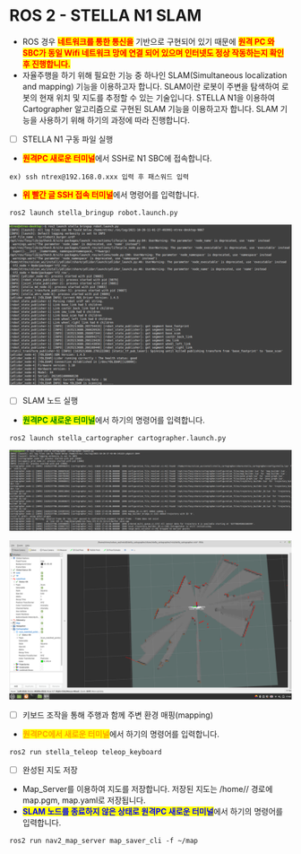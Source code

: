 # ROS 2 - STELLA N1 SLAM

* ROS 경우 <mark style="color:red;">**네트워크를 통한 통신을**</mark> 기반으로 구현되어 있기 때문에 <mark style="color:red;">**원격 PC 와 SBC가 동일 Wifi 네트워크 망에 연결 되어 있으며 인터넷도 정상 작동하는지 확인 후 진행합니다.**</mark>    &#x20;
* 자율주행을 하기 위해 필요한 기능 중 하나인 SLAM(Simultaneous localization and mapping) 기능을 이용하고자 합니다. SLAM이란 로봇이 주변을 탐색하여 로봇의 현재 위치 및 지도를 추정할 수 있는 기술입니다. STELLA N1을 이용하여 Cartographer 알고리즘으로 구현된 SLAM 기능을 이용하고자 합니다. SLAM 기능을 사용하기 위해 하기의 과정에 따라 진행합니다.



* [ ] STELLA N1 구동 파일 실행&#x20;

<!---->

* <mark style="color:red;">**원격PC 새로운 터미널**</mark>에서 SSH로 N1 SBC에 접속합니다.

```
ex) ssh ntrex@192.168.0.xxx 입력 후 패스워드 입력
```

* <mark style="color:red;">**위 빨간 글 SSH 접속 터미널**</mark>에서 명령어를 입력합니다. &#x20;

```
ros2 launch stella_bringup robot.launch.py
```

![](../../.gitbook/assets/064.png)

* [ ] SLAM 노드 실행

<!---->

* <mark style="color:green;">**원격PC 새로운 터미널**</mark>에서 하기의 명령어를 입력합니다.

```
ros2 launch stella_cartographer cartographer.launch.py
```

![](../../.gitbook/assets/066.png)

![](../../.gitbook/assets/067.png)

* [ ] 키보드 조작을 통해 주행과 함께 주변 환경 매핑(mapping)

<!---->

* <mark style="color:orange;">**원격PC에서 새로운 터미널**</mark>에서 하기의 명령어를 입력합니다.

```
ros2 run stella_teleop teleop_keyboard
```

* [ ] 완성된 지도 저장&#x20;

<!---->

* Map\_Server를 이용하여 지도를 저장합니다. 저장된 지도는 /home// 경로에 map.pgm, map.yaml로 저장됩니다.
* <mark style="color:blue;">**SLAM 노드를 종료하지 않은 상태로 원격PC 새로운 터미널**</mark>에서 하기의 명령어를 입력합니다.

```
ros2 run nav2_map_server map_saver_cli -f ~/map
```

